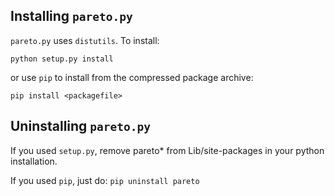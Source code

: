 ## Installing `pareto.py`

`pareto.py` uses `distutils`.
To install:

```
python setup.py install
```

or use `pip` to install from the compressed package archive:

```
pip install <packagefile>
``` 

## Uninstalling `pareto.py`

If you used `setup.py`, remove pareto* from Lib/site-packages in your python installation.

If you used `pip`, just do:
`pip uninstall pareto`
